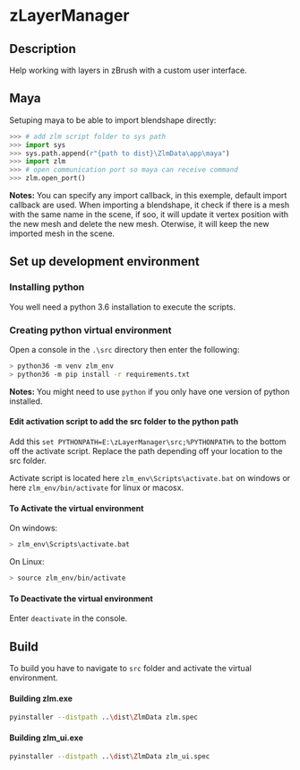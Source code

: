 # zLayerManager

## Description

Help working with layers in zBrush with a custom user interface. 

## Maya

Setuping maya to be able to import blendshape directly:

```python
>>> # add zlm script folder to sys path
>>> import sys
>>> sys.path.append(r"{path to dist}\ZlmData\app\maya")
>>> import zlm
>>> # open communication port so maya can receive command
>>> zlm.open_port()
```

**Notes:** You can specify any import callback, in this exemple, default import callback are used.  When importing a blendshape, it check if there is a mesh with the same name in the scene, if soo, it will update it vertex position with the new mesh and delete the new mesh.  Oterwise, it will keep the new imported mesh in the scene.


## Set up development environment

### Installing python

You well need a python 3.6 installation to execute the scripts.

### Creating python virtual environment

Open a console in the `.\src` directory then enter the following:

```bash
> python36 -m venv zlm_env
> python36 -m pip install -r requirements.txt
```

**Notes:** You might need to use `python` if you only have one version of python installed.

#### Edit activation script to add the src folder to the python path

Add this `set PYTHONPATH=E:\zLayerManager\src;%PYTHONPATH%` to the bottom off the activate script. Replace the path depending off your location to the src folder.

Activate script is located here `zlm_env\Scripts\activate.bat` on windows or here `zlm_env/bin/activate` for linux or macosx.



#### To Activate the virtual environment

On windows:

```bash
> zlm_env\Scripts\activate.bat
```

On Linux:
```bash
> source zlm_env/bin/activate
```

#### To Deactivate the virtual environment

Enter `deactivate` in the console.



## Build

To build you have to navigate to `src` folder and activate the virtual environment.

#### Building zlm.exe
```bash
pyinstaller --distpath ..\dist\ZlmData zlm.spec
```

#### Building zlm_ui.exe
```bash
pyinstaller --distpath ..\dist\ZlmData zlm_ui.spec
```



